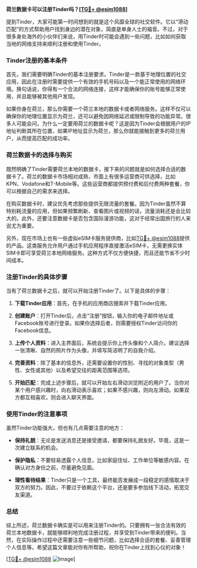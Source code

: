 **荷兰数据卡可以注册Tinder吗？[[TG💪+ @esim1088](https://t.me/s/esim1088)]**

提到Tinder，大家可能第一时间想到的就是这个风靡全球的社交软件。它以“滑动匹配”的方式帮助用户找到身边的潜在对象，简直是单身人士的福音。不过，对于很多身处海外的小伙伴们来说，用Tinder时可能会遇到一些问题，比如如何获取当地的网络支持来顺利注册和使用Tinder。

### Tinder注册的基本条件

首先，我们需要明确Tinder的基本注册要求。Tinder是一款基于地理位置的社交应用，因此在注册时需要提供一个有效的手机号码以及一个能正常使用的网络环境。换句话说，你得有一个合法的网络连接，这样才能确保你的账号能够正常使用，并且能够被其他用户发现。

如果你身在荷兰，那么你需要一个荷兰本地的数据卡或者网络服务。这样不仅可以确保你的地理位置显示为荷兰，还可以避免因网络延迟或限制导致的功能异常。很多人可能会问，为什么一定要用荷兰的数据卡呢？这是因为Tinder会根据用户的IP地址判断其所在位置，如果IP地址显示为荷兰，那么你就能接触到更多的荷兰用户，从而提高匹配的成功率。

### 荷兰数据卡的选择与购买

既然明确了Tinder需要荷兰本地的数据卡，接下来的问题就是如何选择合适的数据卡了。荷兰的数据卡市场相对成熟，市面上有很多运营商可供选择，比如KPN、Vodafone和T-Mobile等。这些运营商都提供预付费和后付费两种套餐，你可以根据自己的需求来选择。

在购买数据卡时，建议优先考虑那些提供无限流量的套餐。因为Tinder虽然不算特别耗流量的应用，但如果频繁刷新、查看图片或视频的话，流量消耗还是会比较大的。此外，还要注意数据卡是否包含国际漫游功能，这对于经常出国旅行的人来说尤为重要。

另外，现在市场上也有一些虚拟eSIM卡服务提供商，比如[TG💪+ @esim1088](https://t.me/s/esim1088)提供的产品。这类服务允许用户通过手机应用程序直接激活eSIM卡，无需更换实体SIM卡即可享受荷兰本地网络服务。这种方式不仅方便快捷，而且还能节省不少时间成本。

### 注册Tinder的具体步骤

当有了荷兰数据卡之后，就可以开始注册Tinder了。以下是具体的步骤：

1. **下载Tinder应用**：首先，在手机的应用商店搜索并下载Tinder应用。
   
2. **创建账户**：打开Tinder后，点击“注册”按钮，输入你的电子邮件地址或Facebook账号进行登录。如果你选择后者，则需要授权Tinder访问你的Facebook信息。

3. **上传个人资料**：进入主界面后，系统会提示你上传头像和个人简介。建议选择一张清晰、自然的照片作为头像，并填写简洁明了的自我介绍。

4. **完善资料**：除了基本的信息外，还需要设置你的性别、寻找的对象类型（男性、女性或其他）以及希望交往的距离范围等选项。

5. **开始匹配**：完成上述步骤后，就可以开始左右滑动浏览附近的用户了。当你对某个用户感兴趣时，向右滑动表示喜欢；如果不感兴趣，则向左滑动。如果双方都互相喜欢，则会进入聊天界面。

### 使用Tinder的注意事项

虽然Tinder功能强大，但也有几点需要注意的地方：

- **保持礼貌**：无论是发送消息还是接受邀请，都要保持礼貌友好。毕竟，这是一次建立联系的机会。
  
- **保护隐私**：不要轻易透露个人信息，比如家庭住址、工作单位等敏感内容。在确认对方身份之前，尽量避免见面。

- **理性看待结果**：Tinder只是一个工具，最终能否发展成一段稳定的感情取决于双方的努力。因此，不要过于依赖这个平台，还是要多参加线下活动，拓宽交友渠道。

### 总结

综上所述，荷兰数据卡确实是可以用来注册Tinder的。只要拥有一张合法有效的荷兰本地数据卡，就能够顺利地完成注册过程，并享受到Tinder带来的便利。当然，在实际操作过程中还需要注意一些细节问题，比如选择合适的套餐、妥善管理个人信息等。希望这篇文章能对你有所帮助，祝你在Tinder上找到心仪的对象！

[[TG💪+ @esim1088](https://t.me/s/esim1088) ![Image](https://i.postimg.cc/4NQfJmqS/Snipaste-2025-05-13-00-14-12.png)]